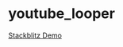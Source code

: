 # youtube_looper

<a href="https://stackblitz.com/github/ryanoc/youtube_looper" target="_blank">Stackblitz Demo</a>